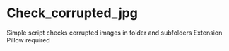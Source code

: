 # Check_corrupted_jpg
Simple script checks corrupted images in folder and subfolders
Extension Pillow required
